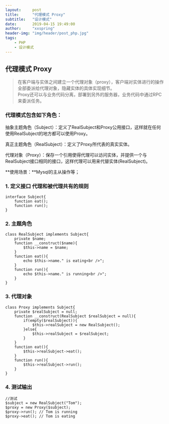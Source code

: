 ```yaml
---
layout:     post
title:      "代理模式 Proxy"
subtitle:   "设计模式"
date:       2019-04-15 19:49:00
author:     "xxspring"
header-img: "img/header/post_php.jpg"
tags:
    - PHP
    - 设计模式
---
```


## 代理模式 Proxy

> 在客户端与实体之间建立一个代理对象（proxy），客户端对实体进行的操作全部委派给代理对象，隐藏实体的具体实现细节。  
> Proxy还可以与业务代码分离，部署到另外的服务器，业务代码中通过RPC来委派任务。  

### 代理模式包含如下角色：

抽象主题角色（Subject）：定义了RealSubject和Proxy公用接口，这样就在任何使用RealSubject的地方都可以使用Proxy。

真正主题角色（RealSubject）：定义了Proxy所代表的真实实体。
  
代理对象（Proxy）：保存一个引用使得代理可以访问实体，并提供一个与RealSubject接口相同的接口，这样代理可以用来代替实体(RealSubject)。  


**使用场景：**Mysql的主从操作等；

### 1. 定义接口 代理和被代理共有的规则

```
interface Subject{
    function eat();
    function run();
}
```

### 2. 主题角色

```
class RealSubject implements Subject{
    private $name;
    function __construct($name){
        $this->name = $name;
    }
    function eat(){
        echo $this->name." is eating<br />";
    }
    function run(){
        echo $this->name." is running<br />";
    }
}
```

### 3. 代理对象

```
class Proxy implements Subject{
    private $realSubject = null;
    function __construct(RealSubject $realSubject = null){
        if(empty($realSubject)){
            $this->realSubject = new RealSubject();
        }else{
            $this->realSubject = $realSubject;
        }
    }
    function eat(){
        $this->realSubject->eat();
    }
    function run(){
        $this->realSubject->run();
    }
}
```

### 4. 测试输出

```
//测试
$subject = new RealSubject("Tom");
$proxy = new Proxy($subject);
$proxy->run(); // Tom is running
$proxy->eat(); // Tom is eating
```

